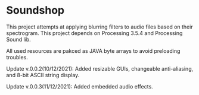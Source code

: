 # Soundshop
This project attempts at applying blurring filters to audio files based on their spectrogram. This project depends on Processing 3.5.4 and Processing Sound lib.

All used resources are pakced as JAVA byte arrays to avoid preloading troubles.

Update v.0.0.2(10/12/2021): Added resizable GUIs, changeable anti-aliasing, and 8-bit ASCII string display.

Update v.0.0.3(11/12/2021): Added embedded audio effects.
